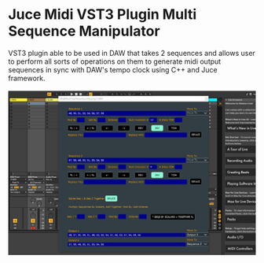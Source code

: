 # Juce Midi VST3 Plugin Multi Sequence Manipulator

VST3 plugin able to be used in DAW that takes 2 sequences and allows user to perform all sorts of operations on them to generate midi output sequences in sync with DAW's tempo clock using C++ and Juce framework.

![alt_image](https://github.com/nathanfenoglio/Juce-Midi-VST3-Plugin-Multi-Sequence-Manipulator/blob/master/images/screenshot_1.jpg)